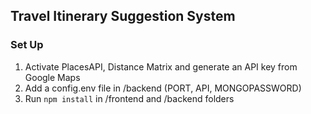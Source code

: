 ## Travel Itinerary Suggestion System

### Set Up
1. Activate PlacesAPI, Distance Matrix and generate an API key from Google Maps   
2. Add a config.env file in /backend (PORT, API, MONGOPASSWORD)
3. Run `npm install` in /frontend and /backend folders

